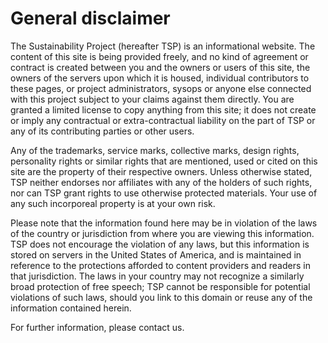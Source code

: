 General disclaimer
==================

The Sustainability Project (hereafter TSP) is an informational website.
The content of this site is being provided freely, and no kind of agreement
or contract is created between you and the owners or users of this site,
the owners of the servers upon which it is housed, individual contributors
to these pages, or project administrators, sysops or anyone else connected
with this project subject to your claims against them directly. You are granted
a limited license to copy anything from this site; it does not create or imply
any contractual or extra-contractual liability on the part of TSP or any of its
contributing parties or other users.

Any of the trademarks, service marks, collective marks, design rights,
personality rights or similar rights that are mentioned, used or cited
on this site are the property of their respective owners. Unless otherwise
stated, TSP neither endorses nor affiliates with any of the holders of such
rights, nor can TSP grant rights to use otherwise protected materials. Your use
of any such incorporeal property is at your own risk.

Please note that the information found here may be in violation of the laws
of the country or jurisdiction from where you are viewing this information.
TSP does not encourage the violation of any laws, but this information is
stored on servers in the United States of America, and is maintained
in reference to the protections afforded to content providers and readers
in that jurisdiction. The laws in your country may not recognize a similarly
broad protection of free speech; TSP cannot be responsible for potential
violations of such laws, should you link to this domain or reuse any
of the information contained herein.

For further information, please contact us.
